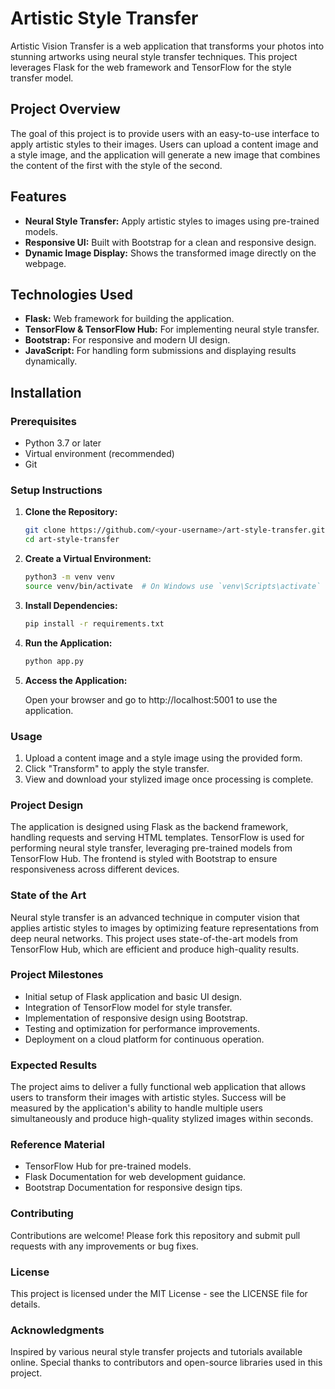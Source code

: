 # Artistic Style Transfer

Artistic Vision Transfer is a web application that transforms your photos into stunning artworks using neural style transfer techniques. This project leverages Flask for the web framework and TensorFlow for the style transfer model.

## Project Overview

The goal of this project is to provide users with an easy-to-use interface to apply artistic styles to their images. Users can upload a content image and a style image, and the application will generate a new image that combines the content of the first with the style of the second.

## Features

- **Neural Style Transfer:** Apply artistic styles to images using pre-trained models.
- **Responsive UI:** Built with Bootstrap for a clean and responsive design.
- **Dynamic Image Display:** Shows the transformed image directly on the webpage.

## Technologies Used

- **Flask:** Web framework for building the application.
- **TensorFlow & TensorFlow Hub:** For implementing neural style transfer.
- **Bootstrap:** For responsive and modern UI design.
- **JavaScript:** For handling form submissions and displaying results dynamically.

## Installation

### Prerequisites

- Python 3.7 or later
- Virtual environment (recommended)
- Git

### Setup Instructions

1. **Clone the Repository:**

   ```bash
   git clone https://github.com/<your-username>/art-style-transfer.git
   cd art-style-transfer
2. **Create a Virtual Environment:**
   ```bash
   python3 -m venv venv
   source venv/bin/activate  # On Windows use `venv\Scripts\activate`
3. **Install Dependencies:**
   ```bash
   pip install -r requirements.txt
4. **Run the Application:**
   ```bash
   python app.py
5. **Access the Application:**

   Open your browser and go to http://localhost:5001 to use the application.

   
### Usage

1. Upload a content image and a style image using the provided form.
2. Click "Transform" to apply the style transfer.
3. View and download your stylized image once processing is complete.

### Project Design

The application is designed using Flask as the backend framework, handling requests and serving HTML templates. TensorFlow is used for performing neural style transfer, leveraging pre-trained models from TensorFlow Hub. The frontend is styled with Bootstrap to ensure responsiveness across different devices.


### State of the Art

Neural style transfer is an advanced technique in computer vision that applies artistic styles to images by optimizing feature representations from deep neural networks. This project uses state-of-the-art models from TensorFlow Hub, which are efficient and produce high-quality results.

### Project Milestones

- Initial setup of Flask application and basic UI design.
- Integration of TensorFlow model for style transfer.
- Implementation of responsive design using Bootstrap.
- Testing and optimization for performance improvements.
- Deployment on a cloud platform for continuous operation.

  
### Expected Results

The project aims to deliver a fully functional web application that allows users to transform their images with artistic styles. Success will be measured by the application's ability to handle multiple users simultaneously and produce high-quality stylized images within seconds.

### Reference Material

- TensorFlow Hub for pre-trained models.
- Flask Documentation for web development guidance.
- Bootstrap Documentation for responsive design tips.
  
### Contributing

Contributions are welcome! Please fork this repository and submit pull requests with any improvements or bug fixes.


### License

This project is licensed under the MIT License - see the LICENSE file for details.


### Acknowledgments
Inspired by various neural style transfer projects and tutorials available online.
Special thanks to contributors and open-source libraries used in this project.
